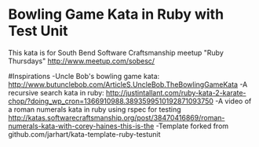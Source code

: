 Bowling Game Kata in Ruby with Test Unit
========================================

This kata is for South Bend Software Craftsmanship meetup "Ruby Thursdays"
	http://www.meetup.com/sobesc/

#Inspirations
-Uncle Bob's bowling game kata:
	http://www.butunclebob.com/ArticleS.UncleBob.TheBowlingGameKata
-A recursive search kata in ruby:
	http://justintallant.com/ruby-kata-2-karate-chop/?doing_wp_cron=1366910988.3893599510192871093750
-A video of a roman numerals kata in ruby using rspec for testing
	http://katas.softwarecraftsmanship.org/post/38470416869/roman-numerals-kata-with-corey-haines-this-is-the
-Template forked from github.com/jarhart/kata-template-ruby-testunit
